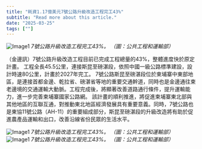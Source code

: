 ```yaml
---
title: "耗資1.17億美元7號公路升級改造工程完工43%"
subtitle: "Read more about this article."
date: "2025-03-25"
tags: [""]
---
```


![Image1](/thumbnails/highway7-upgrade.jpg "new-year-reunion")
*7號公路升級改造工程完工43%。 （圖：公共工程和運輸部）*

（金邊訊）7號公路升級改造工程目前已完成工程總量的43%，整體進度快於原定計畫。
工程全長45.5公里，連接斯昆至磅湛段，依照中國一級公路標準建設，設計時速80公里，計畫於2027年完工。
7號公路斯昆至磅湛段位於柬埔寨中東部地區，是連接首都金邊、乾拉省、磅湛省等地的重要交通幹道，同時也是金邊通往柬老邊境的交通運輸大動脈。工程完成後，將顯著改善道路通行條件，提升運輸能力，進一步完善柬埔寨國家公路網。
該計畫的順利推進，將促進柬埔寨東北部與其他地區的互聯互通，對推動東北地區經濟發展具有重要意義。同時，7號公路也是東協11號公路（AH-11）的重要組成部分，斯昆至磅湛段的升級改造將有助於促進農產品運輸和出口，改善沿線省份民眾的生活水平。

![Image1](/images/highway7-upgrade/img1.jpg "new-year-reunion")
*7號公路升級改造工程完工43%。 （圖：公共工程和運輸部）*
![Image1](/images/highway7-upgrade/img2.jpg "new-year-reunion")
*7號公路升級改造工程完工43%。 （圖：公共工程和運輸部）*